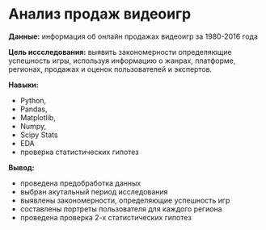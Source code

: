 # Анализ продаж видеоигр

**Данные:** информация об онлайн продажах видеоигр за 1980-2016 года

**Цель иссследования:**  выявить закономерности определяющие успешность игры, используя информацию о жанрах, платформе, регионах, продажах и оценок пользователей и экспертов.

**Навыки:** 
- Python, 
- Pandas, 
- Matplotlib, 
- Numpy, 
- Scipy Stats
- EDA
- проверка статистических гипотез

**Вывод:** 
- проведена предобработка данных
- выбран акутальный период исследования
- выявлены закономерности, определяющие успешность игр 
- составлены портреты пользователя для каждого региона
- проведена проверка 2-х статистических гипотез

